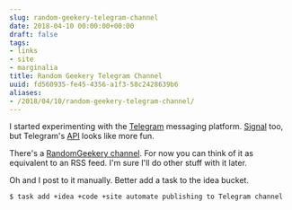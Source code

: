 ```yaml
---
slug: random-geekery-telegram-channel
date: 2018-04-10 00:00:00+00:00
draft: false
tags:
- links
- site
- marginalia
title: Random Geekery Telegram Channel
uuid: fd560935-fe45-4356-a1f3-58c2428639b6
aliases:
- /2018/04/10/random-geekery-telegram-channel/
---
```

I started experimenting with the [Telegram][] messaging platform. [Signal][] too, but Telegram's [API][] looks
like more fun.

[Telegram]: https://telegram.org/
[Signal]: https://signal.org/
[API]: https://core.telegram.org/api
<!-- TEASER_END -->

There's a [RandomGeekery channel][]. For now you can think of it as equivalent to an RSS feed. I'm sure I'll
do other stuff with it later.

Oh and I post to it manually. Better add a task to the idea bucket.

[RandomGeekery channel]: https://t.me/RandomGeekery

```
$ task add +idea +code +site automate publishing to Telegram channel
```